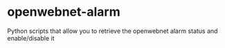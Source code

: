 # openwebnet-alarm
Python scripts that allow you to retrieve the openwebnet alarm status and enable/disable it
